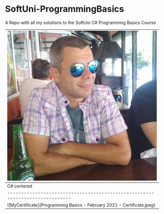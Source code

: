 # SoftUni-ProgrammingBasics
A Repo with all my solutions to the SoftUni C# Programming Basics Course

| ![MyPhoto](117178790_3786163064746103_1003963353774594431_n.jpg)            |
| ----------------------------------------------------------------------------|  
|                                   C# centered                               |
| ----------------------------------------------------------------------------|
| ![MyCertificate](Programming Basics - February 2021 - Certificate.jpeg)     |

